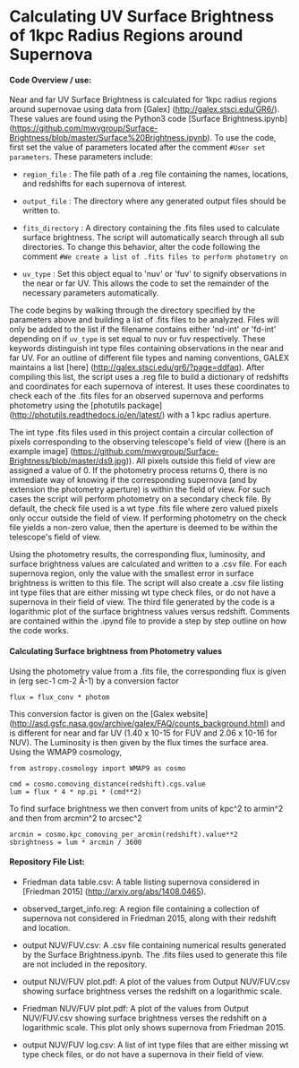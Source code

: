# Calculating UV Surface Brightness of 1kpc Radius Regions around Supernova

#### Code Overview / use:

 Near and far UV Surface Brightness is calculated for 1kpc radius regions around supernovae using data from [Galex] (http://galex.stsci.edu/GR6/). These values are found using the Python3 code [Surface Brightness.ipynb] (https://github.com/mwvgroup/Surface-Brightness/blob/master/Surface%20Brightness.ipynb). To use the code, first set the value of parameters located after the comment `#User set parameters`. These parameters include:

* `region_file` : The file path of a .reg file containing the names, locations, and redshifts for each supernova of interest.

* `output_file` : The directory where any generated output files should be written to.

* `fits_directory` : A directory containing the .fits files used to calculate surface brightness. The script will automatically search through all sub directories. To change this behavior, alter the code following the comment `#We create a list of .fits files to perform photometry on`

* `uv_type` : Set this object equal to 'nuv' or 'fuv' to signify observations in the near or far UV. This allows the code to set the remainder of the necessary parameters automatically.
	
The code begins by walking through the directory specified by the parameters above and building a list of .fits files to be analyzed. Files will only be added to the list if the filename contains either 'nd-int' or 'fd-int' depending on if `uv_type` is set equal to nuv or fuv respectively. These keywords distinguish int type files containing observations in the near and far UV. For an outline of different file types and naming conventions, GALEX maintains a list [here] (http://galex.stsci.edu/gr6/?page=ddfaq). After compiling this list, the script uses a .reg file to build a dictionary of redshifts and coordinates for each supernova of interest. It uses these coordinates to check each of the .fits files for an observed supernova and performs photometry using the [photutils package] (http://photutils.readthedocs.io/en/latest/) with a 1 kpc radius aperture. 

The int type .fits files used in this project contain a circular collection of pixels corresponding to the observing telescope's field of view ([here is an example image] (https://github.com/mwvgroup/Surface-Brightness/blob/master/ds9.jpg)). All pixels outside this field of view are assigned a value of 0. If the photometry process returns 0, there is no immediate way of knowing if the corresponding supernova (and by extension the photometry aperture) is within the field of view. For such cases the script will perform photometry on a secondary check file. By default, the check file used is a wt type .fits file where zero valued pixels only occur outside the field of view. If performing photometry on the check file yields a non-zero value, then the aperture is deemed to be within the telescope's field of view.

Using the photometry results, the corresponding flux, luminosity, and surface brightness values are calculated and written to a .csv file. For each supernova region, only the value with the smallest error in surface brightness is written to this file. The script will also create a .csv file listing int type files that are either missing wt type check files, or do not have a supernova in their field of view. The third file generated by the code is a logarithmic plot of the surface brightness values versus redshift. Comments are contained within the .ipynd file to provide a step by step outline on how the code works.

#### Calculating Surface brightness from Photometry values

Using the photometry value from a .fits file, the corresponding flux is given in (erg sec-1 cm-2 Å-1) by a conversion factor

    flux = flux_conv * photom 

This conversion factor is given on the [Galex website] (http://asd.gsfc.nasa.gov/archive/galex/FAQ/counts_background.html) and is different for near and far UV (1.40 x 10-15 for FUV and 2.06 x 10-16 for NUV). The Luminosity is then given by the flux times the surface area. Using the WMAP9 cosmology,

    from astropy.cosmology import WMAP9 as cosmo
    
    cmd = cosmo.comoving_distance(redshift).cgs.value 
    lum = flux * 4 * np.pi * (cmd**2) 
    
To find surface brightness we then convert from units of kpc^2 to armin^2 and then from arcmin^2 to arcsec^2

    arcmin = cosmo.kpc_comoving_per_arcmin(redshift).value**2 
    sbrightness = lum * arcmin / 3600
	
#### Repository File List:

* Friedman data table.csv: A table listing supernova considered in [Friedman 2015] (http://arxiv.org/abs/1408.0465).

* observed_target_info.reg: A region file containing a collection of supernova not considered in Friedman 2015, along with their redshift and location.

* output NUV/FUV.csv: A .csv file containing numerical results generated by the Surface Brightness.ipynb. The .fits files used to generate this file are not included in the repository.

* output NUV/FUV plot.pdf: A plot of the values from Output NUV/FUV.csv showing surface brightness verses the redshift on a logarithmic scale.

* Friedman NUV/FUV plot.pdf: A plot of the values from Output NUV/FUV.csv showing surface brightness verses the redshift on a logarithmic scale. This plot only shows supernova from Friedman 2015.

* output NUV/FUV log.csv: A list of int type files that are either missing wt type check files, or do not have a supernova in their field of view.

